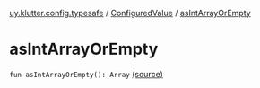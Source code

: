 [uy.klutter.config.typesafe](../index.md) / [ConfiguredValue](index.md) / [asIntArrayOrEmpty](.)


# asIntArrayOrEmpty
<code>fun asIntArrayOrEmpty(): Array<Int></code> [(source)](https://github.com/kohesive/klutter/blob/master/config-typesafe-jdk6/src/main/kotlin/uy/klutter/config/typesafe/TypesafeConfig_Ext.kt#L120)<br/>

